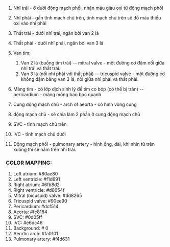 1. Nhĩ trái - ở dưới động mạch phổi, nhận máu giàu oxi từ động mạch phổi

2. Nhĩ phải - gần tĩnh mạch chủ trên, tĩnh mạch chủ trên sẽ đổ máu thiếu oxi vào nhĩ phải

3. Thất trái - dưới nhĩ trái, ngăn bởi van 2 lá

4. Thất phải - dưới nhĩ phải, ngăn bởi van 3 lá

5. Van tim:

    1. Van 2 lá (buồng tim trái) -- mitral valve - một đường cơ đậm nối giữa nhỉ trái và thất trái.
    2. Van 3 lá (nối nhỉ phải với thất phải) -- tricuspid valve - một đường cơ không đậm bằng van 3 lá, nối giữa nhỉ phải và thất phải.

6. Màng tim - có lớp dịch sinh lý để tim co bóp (có thể bị tràn) -- pericardium - màng mỏng bao bọc quanh

7. Cung động mạch chủ - arch of aeorta - có hình vòng cung

8. động mạch chủ - sẽ chia làm 2 phần ở cung động mạch chủ

9. SVC - tĩnh mạch chủ trên

10. IVC - tĩnh mạch chủ dưới

11. Động mạch phổi - pulmonary artery - hình ống, dài, khi nhìn từ trên xuống thì sẽ nằm trên nhỉ trái.

### COLOR MAPPING:

1. Left atrium: #80ae80
2. Left ventricle: #f1d691
3. Right atrium: #6fb8d2
4. Right ventricle: #d8654f
5. Mitral (bicuspid) valve: #dd8265
6. Tricuspid valve: #90ee90
7. Pericardium: #dcf514
8. Aeorta: #fc8184
9. SVC: #0d05ff
10. IVC: #e6dc46
11. Background: # 0
12. Aeortic arch: #fa0101
13. Pulmonary artery: #f4d631
